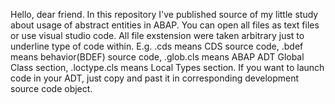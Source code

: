 Hello, dear friend.
In this repository I've published source of my little study about usage of abstract entities in ABAP.
You can open all files as text files or use visual studio code. All file exstension were taken arbitrary just to underline type of code within.
E.g. .cds means CDS source code, .bdef means behavior(BDEF) source code, .glob.cls means ABAP ADT Global Class section, .loctype.cls means Local Types section.
If you want to launch code in your ADT, just copy and past it in corresponding development source code object.
